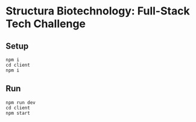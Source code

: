 # Structura Biotechnology: Full-Stack Tech Challenge

## Setup

````
npm i
cd client
npm i
````

## Run
````
npm run dev
cd client
npm start
````

